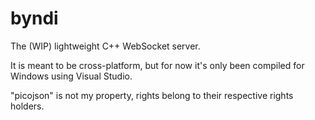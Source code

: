 byndi
=====

The (WIP) lightweight C++ WebSocket server.

It is meant to be cross-platform, but for now it's only been compiled for Windows using Visual Studio.

"picojson" is not my property, rights belong to their respective rights holders.
